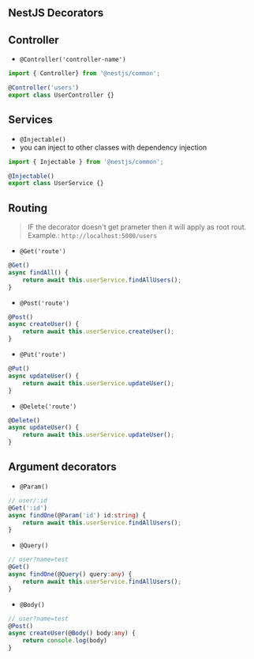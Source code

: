 ## NestJS Decorators

## Controller

- ```@Controller('controller-name')```

```ts
import { Controller} from '@nestjs/common';

@Controller('users')
export class UserController {}
```

## Services

- ```@Injectable()```
- you can inject to other classes with dependency injection
  
```ts
import { Injectable } from '@nestjs/common';

@Injectable()
export class UserService {}
```

## Routing

> IF the decorator doesn't get prameter then it will apply as root rout. Example.: ```http://localhost:5000/users```

- ```@Get('route')```

```ts
@Get()
async findAll() {
    return await this.userService.findAllUsers();
}
```

- ```@Post('route')```

```ts
@Post()
async createUser() {
    return await this.userService.createUser();
}
```

- ```@Put('route')```

```ts
@Put()
async updateUser() {
    return await this.userService.updateUser();
}
```

- ```@Delete('route')```

```ts
@Delete()
async updateUser() {
    return await this.userService.updateUser();
}
```

## Argument decorators

- ```@Param()```

```ts
// user/:id
@Get(':id')
async findOne(@Param('id') id:string) {
    return await this.userService.findAllUsers();
}
```

- ```@Query()```

```ts
// user?name=test
@Get()
async findOne(@Query() query:any) {
    return await this.userService.findAllUsers();
}
```

- ```@Body()```

```ts
// user?name=test
@Post()
async createUser(@Body() body:any) {
    return console.log(body)
}
```
  